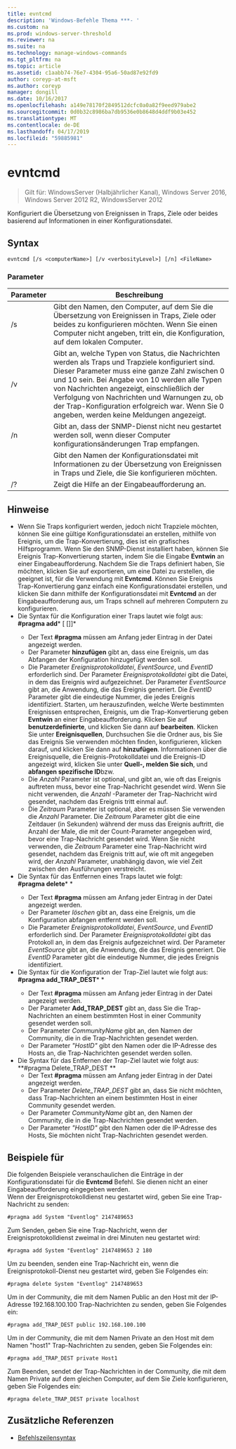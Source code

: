 ```yaml
---
title: evntcmd
description: 'Windows-Befehle Thema ***- '
ms.custom: na
ms.prod: windows-server-threshold
ms.reviewer: na
ms.suite: na
ms.technology: manage-windows-commands
ms.tgt_pltfrm: na
ms.topic: article
ms.assetid: c1aabb74-76e7-4304-95a6-50ad87e92fd9
author: coreyp-at-msft
ms.author: coreyp
manager: dongill
ms.date: 10/16/2017
ms.openlocfilehash: a149e78170f2849512dcfc0a0a82f9eed979abe2
ms.sourcegitcommit: 0d0b32c8986ba7db9536e0b8648d4ddf9b03e452
ms.translationtype: MT
ms.contentlocale: de-DE
ms.lasthandoff: 04/17/2019
ms.locfileid: "59885981"
---
```

# <a name="evntcmd"></a>evntcmd

>Gilt für: WindowsServer (Halbjährlicher Kanal), Windows Server 2016, Windows Server 2012 R2, WindowsServer 2012

Konfiguriert die Übersetzung von Ereignissen in Traps, Ziele oder beides basierend auf Informationen in einer Konfigurationsdatei.   
## <a name="syntax"></a>Syntax  
```  
evntcmd [/s <computerName>] [/v <verbosityLevel>] [/n] <FileName>  
```  
### <a name="parameters"></a>Parameter  
|Parameter|Beschreibung|  
|-------|--------|  
|/s <computerName>|Gibt den Namen, den Computer, auf dem Sie die Übersetzung von Ereignissen in Traps, Ziele oder beides zu konfigurieren möchten. Wenn Sie einen Computer nicht angeben, tritt ein, die Konfiguration, auf dem lokalen Computer.|  
|/v <verbosityLevel>|Gibt an, welche Typen von Status, die Nachrichten werden als Traps und Trapziele konfiguriert sind. Dieser Parameter muss eine ganze Zahl zwischen 0 und 10 sein. Bei Angabe von 10 werden alle Typen von Nachrichten angezeigt, einschließlich der Verfolgung von Nachrichten und Warnungen zu, ob der Trap-Konfiguration erfolgreich war. Wenn Sie 0 angeben, werden keine Meldungen angezeigt.|  
|/n|Gibt an, dass der SNMP-Dienst nicht neu gestartet werden soll, wenn dieser Computer konfigurationsänderungen Trap empfangen.|  
|<FileName>|Gibt den Namen der Konfigurationsdatei mit Informationen zu der Übersetzung von Ereignissen in Traps und Ziele, die Sie konfigurieren möchten.|  
|/?|Zeigt die Hilfe an der Eingabeaufforderung an.|  
## <a name="remarks"></a>Hinweise  
-   Wenn Sie Traps konfiguriert werden, jedoch nicht Trapziele möchten, können Sie eine gültige Konfigurationsdatei an erstellen, mithilfe von Ereignis, um die Trap-Konvertierung, dies ist ein grafisches Hilfsprogramm. Wenn Sie den SNMP-Dienst installiert haben, können Sie Ereignis Trap-Konvertierung starten, indem Sie die Eingabe **Evntwin** an einer Eingabeaufforderung. Nachdem Sie die Traps definiert haben, Sie möchten, klicken Sie auf exportieren, um eine Datei zu erstellen, die geeignet ist, für die Verwendung mit **Evntcmd**. Können Sie Ereignis Trap-Konvertierung ganz einfach eine Konfigurationsdatei erstellen, und klicken Sie dann mithilfe der Konfigurationsdatei mit **Evntcmd** an der Eingabeaufforderung aus, um Traps schnell auf mehreren Computern zu konfigurieren.  
-   Die Syntax für die Konfiguration einer Traps lautet wie folgt aus:  
    **#pragma add***<EventLogFile> <EventSource> <EventID> [<Count> [<Period>]]*  
    -   Der Text **#pragma** müssen am Anfang jeder Eintrag in der Datei angezeigt werden.  
    -   Der Parameter **hinzufügen** gibt an, dass eine Ereignis, um das Abfangen der Konfiguration hinzugefügt werden soll.  
    -   Die Parameter *Ereignisprotokolldatei*, *EventSource*, und *EventID* erforderlich sind. Der Parameter *Ereignisprotokolldatei* gibt die Datei, in dem das Ereignis wird aufgezeichnet. Der Parameter *EventSource* gibt an, die Anwendung, die das Ereignis generiert. Die *EventID* Parameter gibt die eindeutige Nummer, die jedes Ereignis identifiziert. Starten, um herauszufinden, welche Werte bestimmten Ereignissen entsprechen, Ereignis, um die Trap-Konvertierung geben **Evntwin** an einer Eingabeaufforderung. Klicken Sie auf **benutzerdefinierte**, und klicken Sie dann auf **bearbeiten**. Klicken Sie unter **Ereignisquellen**, Durchsuchen Sie die Ordner aus, bis Sie das Ereignis Sie verwenden möchten finden, konfigurieren, klicken darauf, und klicken Sie dann auf **hinzufügen**. Informationen über die Ereignisquelle, die Ereignis-Protokolldatei und die Ereignis-ID angezeigt wird, klicken Sie unter **Quell-, melden Sie sich**, und **abfangen spezifische ID**bzw.  
    -   Die *Anzahl* Parameter ist optional, und gibt an, wie oft das Ereignis auftreten muss, bevor eine Trap-Nachricht gesendet wird. Wenn Sie nicht verwenden, die *Anzahl* -Parameter der Trap-Nachricht wird gesendet, nachdem das Ereignis tritt einmal auf.  
    -   Die *Zeitraum* Parameter ist optional, aber es müssen Sie verwenden die *Anzahl* Parameter. Die *Zeitraum* Parameter gibt die eine Zeitdauer (in Sekunden) während der muss das Ereignis auftritt, die Anzahl der Male, die mit der Count-Parameter angegeben wird, bevor eine Trap-Nachricht gesendet wird. Wenn Sie nicht verwenden, die *Zeitraum* Parameter eine Trap-Nachricht wird gesendet, nachdem das Ereignis tritt auf, wie oft mit angegeben wird, der *Anzahl* Parameter, unabhängig davon, wie viel Zeit zwischen den Ausführungen verstreicht.  
-   Die Syntax für das Entfernen eines Traps lautet wie folgt:  
    **#pragma delete***<EventLogFile> <EventSource> <EventID>*  
    -   Der Text **#pragma** müssen am Anfang jeder Eintrag in der Datei angezeigt werden.  
    -   Der Parameter *löschen* gibt an, dass eine Ereignis, um die Konfiguration abfangen entfernt werden soll.  
    -   Die Parameter *Ereignisprotokolldatei*, *EventSource*, und *EventID* erforderlich sind. Der Parameter *Ereignisprotokolldatei* gibt das Protokoll an, in dem das Ereignis aufgezeichnet wird. Der Parameter *EventSource* gibt an, die Anwendung, die das Ereignis generiert. Die *EventID* Parameter gibt die eindeutige Nummer, die jedes Ereignis identifiziert.  
-   Die Syntax für die Konfiguration der Trap-Ziel lautet wie folgt aus:  
    **#pragma add_TRAP_DEST***<CommunityName> <HostID>*  
    -   Der Text **#pragma** müssen am Anfang jeder Eintrag in der Datei angezeigt werden.  
    -   Der Parameter **Add_TRAP_DEST** gibt an, dass Sie die Trap-Nachrichten an einem bestimmten Host in einer Community gesendet werden soll.  
    -   Der Parameter *CommunityName* gibt an, den Namen der Community, die in die Trap-Nachrichten gesendet werden.  
    -   Der Parameter *"HostID"* gibt den Namen oder die IP-Adresse des Hosts an, die Trap-Nachrichten gesendet werden sollen.  
-   Die Syntax für das Entfernen der Trap-Ziel lautet wie folgt aus:  
    **#pragma Delete_TRAP_DEST ***<CommunityName> <HostID>*  
    -   Der Text **#pragma** müssen am Anfang jeder Eintrag in der Datei angezeigt werden.  
    -   Der Parameter *Delete_TRAP_DEST* gibt an, dass Sie nicht möchten, dass Trap-Nachrichten an einem bestimmten Host in einer Community gesendet werden.  
    -   Der Parameter *CommunityName* gibt an, den Namen der Community, die in die Trap-Nachrichten gesendet werden.  
    -   Der Parameter *"HostID"* gibt den Namen oder die IP-Adresse des Hosts, Sie möchten nicht Trap-Nachrichten gesendet werden.  
## <a name="BKMK_Examples"></a>Beispiele für  
Die folgenden Beispiele veranschaulichen die Einträge in der Konfigurationsdatei für die **Evntcmd** Befehl. Sie dienen nicht an einer Eingabeaufforderung eingegeben werden.  
Wenn der Ereignisprotokolldienst neu gestartet wird, geben Sie eine Trap-Nachricht zu senden:  
```  
#pragma add System "Eventlog" 2147489653  
```  
Zum Senden, geben Sie eine Trap-Nachricht, wenn der Ereignisprotokolldienst zweimal in drei Minuten neu gestartet wird:  
```  
#pragma add System "Eventlog" 2147489653 2 180  
```  
Um zu beenden, senden eine Trap-Nachricht ein, wenn die Ereignisprotokoll-Dienst neu gestartet wird, geben Sie Folgendes ein:  
```  
#pragma delete System "Eventlog" 2147489653  
```  
Um in der Community, die mit dem Namen Public an den Host mit der IP-Adresse 192.168.100.100 Trap-Nachrichten zu senden, geben Sie Folgendes ein:  
```  
#pragma add_TRAP_DEST public 192.168.100.100  
```  
Um in der Community, die mit dem Namen Private an den Host mit dem Namen "host1" Trap-Nachrichten zu senden, geben Sie Folgendes ein:  
```  
#pragma add_TRAP_DEST private Host1  
```  
Zum Beenden, sendet der Trap-Nachrichten in der Community, die mit dem Namen Private auf dem gleichen Computer, auf dem Sie Ziele konfigurieren, geben Sie Folgendes ein:  
```  
#pragma delete_TRAP_DEST private localhost  
```  
## <a name="additional-references"></a>Zusätzliche Referenzen  
-   [Befehlszeilensyntax](command-line-syntax-key.md)  
